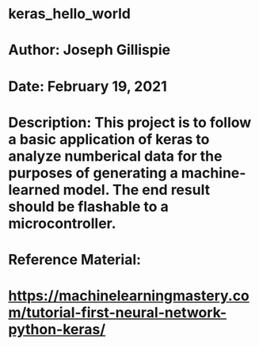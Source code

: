 # keras_hello_world
# Author: Joseph Gillispie
# Date: February 19, 2021
# Description: This project is to follow a basic application of keras to analyze numberical data for the purposes of generating a machine-learned model. The end result should be flashable to a microcontroller.

# Reference Material:
# https://machinelearningmastery.com/tutorial-first-neural-network-python-keras/

